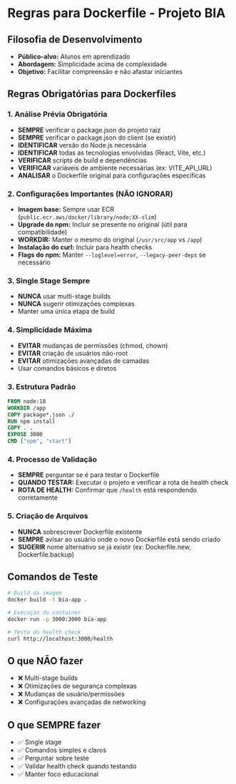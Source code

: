 # Regras para Dockerfile - Projeto BIA

## Filosofia de Desenvolvimento
- **Público-alvo:** Alunos em aprendizado
- **Abordagem:** Simplicidade acima de complexidade
- **Objetivo:** Facilitar compreensão e não afastar iniciantes

## Regras Obrigatórias para Dockerfiles

### 1. Análise Prévia Obrigatória
- **SEMPRE** verificar o package.json do projeto raiz
- **SEMPRE** verificar o package.json do client (se existir)
- **IDENTIFICAR** versão do Node.js necessária
- **IDENTIFICAR** todas as tecnologias envolvidas (React, Vite, etc.)
- **VERIFICAR** scripts de build e dependências
- **VERIFICAR** variáveis de ambiente necessárias (ex: VITE_API_URL)
- **ANALISAR** o Dockerfile original para configurações específicas

### 2. Configurações Importantes (NÃO IGNORAR)
- **Imagem base:** Sempre usar ECR (`public.ecr.aws/docker/library/node:XX-slim`)
- **Upgrade do npm:** Incluir se presente no original (útil para compatibilidade)
- **WORKDIR:** Manter o mesmo do original (`/usr/src/app` vs `/app`)
- **Instalação do curl:** Incluir para health checks
- **Flags do npm:** Manter `--loglevel=error`, `--legacy-peer-deps` se necessário

### 3. Single Stage Sempre
- **NUNCA** usar multi-stage builds
- **NUNCA** sugerir otimizações complexas
- Manter uma única etapa de build

### 4. Simplicidade Máxima
- **EVITAR** mudanças de permissões (chmod, chown)
- **EVITAR** criação de usuários não-root
- **EVITAR** otimizações avançadas de camadas
- Usar comandos básicos e diretos

### 3. Estrutura Padrão
```dockerfile
FROM node:18
WORKDIR /app
COPY package*.json ./
RUN npm install
COPY . .
EXPOSE 3000
CMD ["npm", "start"]
```

### 4. Processo de Validação
- **SEMPRE** perguntar se é para testar o Dockerfile
- **QUANDO TESTAR:** Executar o projeto e verificar a rota de health check
- **ROTA DE HEALTH:** Confirmar que `/health` está respondendo corretamente

### 5. Criação de Arquivos
- **NUNCA** sobrescrever Dockerfile existente
- **SEMPRE** avisar ao usuário onde o novo Dockerfile está sendo criado
- **SUGERIR** nome alternativo se já existir (ex: Dockerfile.new, Dockerfile.backup)

## Comandos de Teste
```bash
# Build da imagem
docker build -t bia-app .

# Execução do container
docker run -p 3000:3000 bia-app

# Teste do health check
curl http://localhost:3000/health
```

## O que NÃO fazer
- ❌ Multi-stage builds
- ❌ Otimizações de segurança complexas
- ❌ Mudanças de usuário/permissões
- ❌ Configurações avançadas de networking

## O que SEMPRE fazer
- ✅ Single stage
- ✅ Comandos simples e claros
- ✅ Perguntar sobre teste
- ✅ Validar health check quando testando
- ✅ Manter foco educacional
